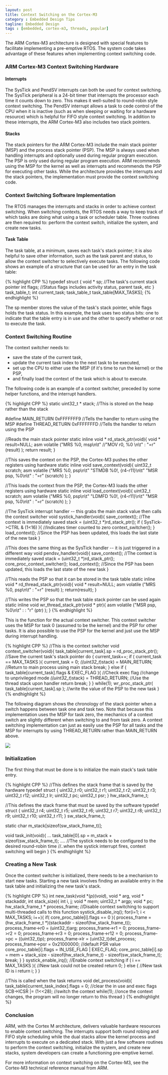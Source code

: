 ```yaml
---
layout: post
title: Context Switching on the Cortex-M3
category : Embedded Design Tips
tagline: Embedded Design
tags : [embedded, cortex-m3, threads, popular]
---
```

The ARM Cortex-M3 architecture is designed with special features to 
facilitate implementing a pre-emptive RTOS. The system code takes 
advantage of these features when implementing context switching code.

### ARM Cortex-M3 Context Switching Hardware

#### Interrupts

The SysTick and PendSV interrupts can both be used for context 
switching. The SysTick peripheral is a 24-bit timer that interrupts 
the processor each time it counts down to zero. This makes it 
well-suited to round-robin style context switching. The PendSV 
interrupt allows a task to cede control of the CPU when it is 
inactive (such as when sleeping or waiting for a hardware resource) which 
is helpful for FIFO style context switching. In addition to these 
interrupts, the ARM Cortex-M3 also includes two stack pointers.

#### Stacks

The stack pointers for the ARM Cortex-M3 include the main stack 
pointer (MSP) and the process stack pointer (PSP). The MSP is always 
used when handling interrupts and optionally used during regular 
program execution. The PSP is only used during regular program 
execution.  ARM recommends using the MSP for the kernel as well 
as interrupts and recommends the PSP for executing other 
tasks.  While the architecture provides the interrupts and the 
stack pointers, the implementation must provide the context 
switching code.

### Context Switching Software Implementation

The RTOS manages the interrupts and stacks in order to achieve 
context switching.  When switching contexts, the RTOS needs a way 
to keep track of which tasks are doing what using a task or scheduler 
table.  Three routines are then required to: perform the context 
switch, initialize the system, and create new tasks.

#### Task Table

The task table, at a minimum, saves each task's stack pointer; it is 
also helpful to save other information, such as the task parent and 
status, to allow the context switcher to selectively execute 
tasks.  The following code shows an example of a structure that can 
be used for an entry in the task table:

{% highlight CPP %}
typedef struct {
     void * sp; //The task's current stack pointer
     int flags; //Status flags includes activity status, parent task, etc
} task_table_t;
int current_task;
task_table_t task_table[MAX_TASKS];
{% endhighlight %}
 
The sp member stores the value of the task's stack pointer, while 
flags holds the task status. In this example, the task uses two 
status bits: one to indicate that the table entry is in use and 
the other to specify whether or not to execute the task.

### Context Switching Routine

The context switcher needs to:

- save the state of the current task,
- update the current task index to the next task to be executed,
- set up the CPU to either use the MSP (if it's time to run the kernel) or the PSP,
- and finally load the context of the task which is about to execute.

The following code is an example of a context switcher, preceded by some 
helper functions, and the interrupt handlers.

{% highlight CPP %}
static uint32_t * stack; //This is stored on the heap rather than the stack
 
#define MAIN_RETURN 0xFFFFFFF9  //Tells the handler to return using the MSP
#define THREAD_RETURN 0xFFFFFFFD //Tells the handler to return using the PSP
 
//Reads the main stack pointer
static inline void * rd_stack_ptr(void){
  void * result=NULL;
  asm volatile ("MRS %0, msp\n\t"
      //"MOV r0, %0 \n\t"
      : "=r" (result) );
  return result;
}
 
//This saves the context on the PSP, the Cortex-M3 pushes the other registers using hardware
static inline void save_context(void){
  uint32_t scratch;
  asm volatile ("MRS %0, psp\n\t"
      "STMDB %0!, {r4-r11}\n\t"
      "MSR psp, %0\n\t"  : "=r" (scratch) );
}
 
//This loads the context from the PSP, the Cortex-M3 loads the other registers using hardware
static inline void load_context(void){
  uint32_t scratch;
  asm volatile ("MRS %0, psp\n\t"
      "LDMFD %0!, {r4-r11}\n\t"
      "MSR psp, %0\n\t"  : "=r" (scratch) );
}
 
//The SysTick interrupt handler -- this grabs the main stack value then calls the context switcher
void systick_handler(void){
    save_context();  //The context is immediately saved
    stack = (uint32_t *)rd_stack_ptr();
    if ( SysTick->CTRL & (1<16) ){ //Indicates timer counted to zero
        context_switcher();
    }
    load_context(); //Since the PSP has been updated, this loads the last state of the new task
}
 
//This does the same thing as the SysTick handler -- it is just triggered in a different way
void pendsv_handler(void){
    save_context();  //The context is immediately saved
    stack = (uint32_t *)rd_stack_ptr();
    core_proc_context_switcher();
    load_context(); //Since the PSP has been updated, this loads the last state of the new task
}
 
//This reads the PSP so that it can be stored in the task table
static inline void * rd_thread_stack_ptr(void){
    void * result=NULL;
    asm volatile ("MRS %0, psp\n\t" : "=r" (result) );
    return(result);
}
 
//This writes the PSP so that the task table stack pointer can be used again
static inline void wr_thread_stack_ptr(void * ptr){
    asm volatile ("MSR psp, %0\n\t" : : "r" (ptr) );
}
{% endhighlight %}

This is the function for the actual context switcher. This context 
switcher uses the MSP for task 0 (assumed to be the kernel) and the 
PSP for other tasks.  It is also possible to use the PSP for the 
kernel and just use the MSP during interrupt handling.

{% highlight CPP %}
//This is the context switcher
void context_switcher(void){
   task_table[current_task].sp = rd_proc_stack_ptr(); //Save the current task's stack pointer
   do {
      current_task++;
      if ( current_task == MAX_TASKS ){
         current_task = 0;
         *((uint32_t*)stack) = MAIN_RETURN; //Return to main process using main stack
         break;
      } else if ( task_table[current_task].flags & EXEC_FLAG ){ //Check exec flag
         //change to unprivileged mode
         *((uint32_t*)stack) = THREAD_RETURN; //Use the thread stack upon handler return
         break;
      }
   } while(1);
   wr_proc_stack_ptr( task_table[current_task].sp ); //write the value of the PSP to the new task
}
{% endhighlight %}

The following diagram shows the chronology of the stack pointer when a 
switch happens between task one and task two. Note that because this 
implementation uses the MSP for task zero, the mechanics of a context 
switch are slightly different when switching to and from task zero. A 
context switching implementation can just as easily use the PSP for 
all tasks and the MSP for interrupts by using THREAD_RETURN rather 
than MAIN_RETURN above.

<img class="post_image" src="{{ BASE_PATH }}/images/psp-chronology.svg" />

### Initialization

The first thing that must be done is to initialize the main stack's 
task table entry.

{% highlight CPP %} 
//This defines the stack frame that is saved  by the hardware
typedef struct {
  uint32_t r0;
  uint32_t r1;
  uint32_t r2;
  uint32_t r3;
  uint32_t r12;
  uint32_t lr;
  uint32_t pc;
  uint32_t psr;
} hw_stack_frame_t;
 
//This defines the stack frame that must be saved by the software
typedef struct {
  uint32_t r4;
  uint32_t r5;
  uint32_t r6;
  uint32_t r7;
  uint32_t r8;
  uint32_t r9;
  uint32_t r10;
  uint32_t r11;
} sw_stack_frame_t;
 
static char m_stack[sizeof(sw_stack_frame_t)];
 
void task_init(void){
     ...
     task_table[0].sp = m_stack + sizeof(sw_stack_frame_t);
     ....
    //The systick needs to be configured to the desired round-robin time
    //..when the systick interrupt fires, context switching will begin
}
{% endhighlight %}

### Creating a New Task

Once the context switcher is initialized, there needs to be a mechanism 
to start new tasks. Starting a new task involves finding an available 
entry in the task table and initializing the new task's stack.

{% highlight CPP %}
int new_task(void *(*p)(void*), void * arg, void * stackaddr, int stack_size){
    int i, j;
    void * mem;
    uint32_t * argp;
    void * pc;
    hw_stack_frame_t * process_frame;
    //Disable context switching to support multi-threaded calls to this function
    systick_disable_irq();
    for(i=1; i < MAX_TASKS; i++){
        if( core_proc_table[i].flags == 0 ){
            process_frame = (hw_stack_frame_t *)(stackaddr - sizeof(hw_stack_frame_t));
            process_frame->r0 = (uint32_t)arg;
            process_frame->r1 = 0;
            process_frame->r2 = 0;
            process_frame->r3 = 0;
            process_frame->r12 = 0;
            process_frame->pc = ((uint32_t)p);
            process_frame->lr = (uint32_t)del_process;
            process_frame->psr = 0x21000000; //default PSR value
            core_proc_table[i].flags = IN_USE_FLAG | EXEC_FLAG;
            core_proc_table[i].sp = mem + 
                stack_size - 
                sizeof(hw_stack_frame_t) - 
                sizeof(sw_stack_frame_t);
            break;
        }
    }
    systick_enable_irq();  //Enable context switching
    if ( i == MAX_TASKS ){
        //New task could not be created
        return 0;
    } else {
        //New task ID is i
        return i;
    }
}
 
//This is called when the task returns
void del_process(void){
  task_table[current_task_index].flags = 0; //clear the in use and exec flags
  SCB->ICSR |= (1<<28); //switch the context
  while(1); //once the context changes, the program will no longer return to this thread
}
{% endhighlight %}

### Conclusion

ARM, with the Cortex M architecture, delivers valuable hardware 
resources to enable context switching.  The interrupts support both 
round robing and FIFO style scheduling while the dual stacks allow 
the kernel process and interrupts to execute on a dedicated stack.  With 
just a few software routines to perform the context switching, initialize 
the system, and create new stacks, system developers can create a 
functioning pre-emptive kernel.

For more information on context switching on the Cortex-M3, see the 
Cortex-M3 technical reference manual from ARM.

